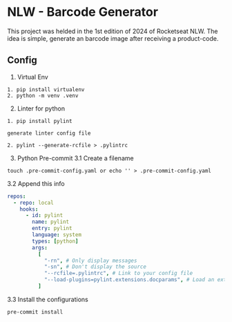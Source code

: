 # NLW - Barcode Generator

This project was helded in the 1st edition of 2024 of Rocketseat NLW.
The idea is simple, generate an barcode image after receiving a product-code.


## Config
1. Virtual Env
```shelll
1. pip install virtualenv
2. python -m venv .venv
```
2. Linter for python
```shell
1. pip install pylint
```
```generate linter config file```
```shell
2. pylint --generate-rcfile > .pylintrc
```

3. Python Pre-commit
3.1 Create a filename
```shell
touch .pre-commit-config.yaml or echo '' > .pre-commit-config.yaml
```
3.2 Append this info
```yaml
repos:
  - repo: local
    hooks:
      - id: pylint
        name: pylint
        entry: pylint
        language: system
        types: [python]
        args:
          [
            "-rn", # Only display messages
            "-sn", # Don't display the source
            "--rcfile=.pylintrc", # Link to your config file
            "--load-plugins=pylint.extensions.docparams", # Load an extension
          ]
```
3.3 Install the configurations
```shell
pre-commit install
```